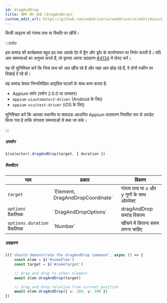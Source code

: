 ```yaml
---
id: dragAndDrop
title: खींचें और छोड़ें (dragAndDrop)
custom_edit_url: https://github.com/webdriverio/webdriverio/edit/main/packages/webdriverio/src/commands/mobile/dragAndDrop.ts
---
```


किसी आइटम को गंतव्य तत्व या स्थिति पर खींचें।

:::info

इस कमांड की कार्यक्षमता बहुत हद तक आपके ऐप में ड्रैग और ड्रॉप के कार्यान्वयन पर निर्भर करती है। यदि आप समस्याओं का अनुभव करते हैं, तो कृपया अपना उदाहरण [#4134](https://github.com/webdriverio/webdriverio/issues/4134) में पोस्ट करें।

यह भी सुनिश्चित करें कि जिस तत्व को आप खींच रहे हैं और जहां आप छोड़ रहे हैं, वे दोनों स्क्रीन पर दिखाई दे रहे हों।

यह कमांड केवल निम्नलिखित अद्यतित घटकों के साथ काम करता है:
 - Appium सर्वर (वर्शन 2.0.0 या उच्चतर)
 - `appium-uiautomator2-driver` (Android के लिए)
 - `appium-xcuitest-driver` (iOS के लिए)

सुनिश्चित करें कि आपका स्थानीय या क्लाउड-आधारित Appium वातावरण नियमित रूप से अपडेट किया गया है ताकि संगतता समस्याओं से बचा जा सके।

:::

##### उपयोग

```js
$(selector).dragAndDrop(target, { duration })
```

##### पैरामीटर

<table>
  <thead>
    <tr>
      <th>नाम</th><th>प्रकार</th><th>विवरण</th>
    </tr>
  </thead>
  <tbody>
    <tr>
      <td><code><var>target</var></code></td>
      <td>`Element, DragAndDropCoordinate`</td>
      <td>गंतव्य तत्व या x और y गुणों के साथ ऑब्जेक्ट</td>
    </tr>
    <tr>
      <td><code><var>options</var></code><br /><span className="label labelWarning">वैकल्पिक</span></td>
      <td>`DragAndDropOptions`</td>
      <td>dragAndDrop कमांड विकल्प</td>
    </tr>
    <tr>
      <td><code><var>options.duration</var></code><br /><span className="label labelWarning">वैकल्पिक</span></td>
      <td>`Number`</td>
      <td>खींचने में कितना समय लगना चाहिए</td>
    </tr>
  </tbody>
</table>

##### उदाहरण

```js title="example.test.js"
it('should demonstrate the dragAndDrop command', async () => {
    const elem = $('#someElem')
    const target = $('#someTarget')

    // drag and drop to other element
    await elem.dragAndDrop(target)

    // drag and drop relative from current position
    await elem.dragAndDrop({ x: 100, y: 200 })
})
```